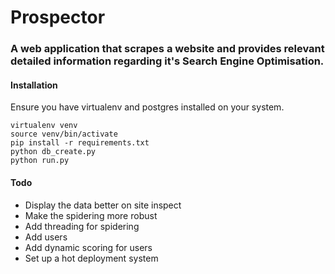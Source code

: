 # Prospector

### A web application that scrapes a website and provides relevant detailed information regarding it's Search Engine Optimisation.

#### Installation

Ensure you have virtualenv and postgres installed on your system.

    virtualenv venv
    source venv/bin/activate
    pip install -r requirements.txt
    python db_create.py
    python run.py

#### Todo

* Display the data better on site inspect
* Make the spidering more robust
* Add threading for spidering
* Add users
* Add dynamic scoring for users
* Set up a hot deployment system
